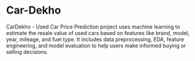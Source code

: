# Car-Dekho
CarDekho - Used Car Price Prediction project uses machine learning to estimate the resale value of used cars based on features like brand, model, year, mileage, and fuel type. It includes data preprocessing, EDA, feature engineering, and model evaluation to help users make informed buying or selling decisions.

